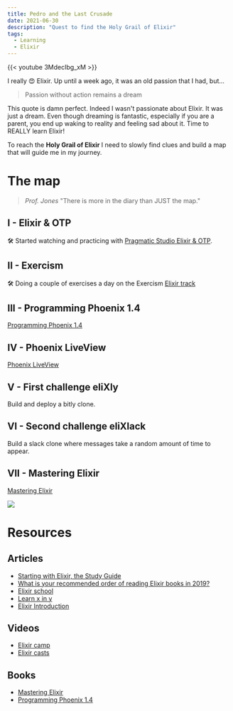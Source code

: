 ```yaml
---
title: Pedro and the Last Crusade
date: 2021-06-30
description: "Quest to find the Holy Grail of Elixir"
tags:
  - Learning
  - Elixir
---
```


{{< youtube 3MdecIbg_xM >}}

I really 😍 Elixir. Up until a week ago, it was an old passion that I had, but...

> Passion without action remains a dream

This quote is damn perfect. Indeed I wasn't passionate about Elixir. It was just a dream. 
Even though dreaming is fantastic, especially if you are a parent, you end up waking to reality and feeling sad about it.
Time to REALLY learn Elixir!

To reach the **Holy Grail of Elixir** I need to slowly find clues and build a map that will guide me in my journey.

# The map

> _Prof. Jones_ "There is more in the diary than JUST the map."

## I - Elixir & OTP

🛠 Started watching and practicing with [Pragmatic Studio Elixir & OTP](https://pragmaticstudio.com/elixir#buy).

## II - Exercism

🛠 Doing a couple of exercises a day on the Exercism [Elixir track](https://exercism.io)

## III - Programming Phoenix 1.4

[Programming Phoenix 1.4](https://pragprog.com/book/phoenix14/programming-phoenix-1-4)

## IV - Phoenix LiveView

[Phoenix LiveView](https://pragmaticstudio.com/phoenix-liveview)

## V - First challenge eliXly

Build and deploy a bitly clone.

## VI - Second challenge eliXlack

Build a slack clone where messages take a random amount of time to appear.

## VII - Mastering Elixir

[Mastering Elixir](https://www.packtpub.com/eu/application-development/mastering-elixir)



![](https://media.giphy.com/media/3oGRFk2HxfUF4iX3wI/giphy.gif)

# Resources

## Articles

- [Starting with Elixir, the Study Guide](http://blog.plataformatec.com.br/2018/11/starting-with-elixir-the-study-guide/)
- [What is your recommended order of reading Elixir books in 2019?](https://elixirforum.com/t/what-is-your-recommended-order-of-reading-elixir-books-in-2019/24695)
- [Elixir school](https://elixirschool.com/en/)
- [Learn x in y](https://learnxinyminutes.com/docs/elixir/)
- [Elixir Introduction](https://elixir-lang.org/getting-started/introduction.html)

## Videos

- [Elixir camp](https://www.youtube.com/channel/UCp5Nix6mJCoLkH_GqcRRp1A)
- [Elixir casts](https://elixircasts.io/)

## Books

- [Mastering Elixir](https://www.packtpub.com/eu/application-development/mastering-elixir)
- [Programming Phoenix 1.4](https://pragprog.com/book/phoenix14/programming-phoenix-1-4)

